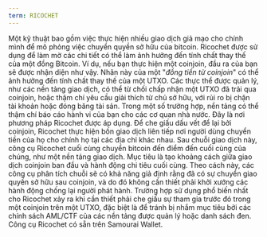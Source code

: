 ```yaml
---
term: RICOCHET
---
```


Một kỹ thuật bao gồm việc thực hiện nhiều giao dịch giả mạo cho chính mình để mô phỏng việc chuyển quyền sở hữu của bitcoin. Ricochet được sử dụng để làm mờ các chi tiết có thể làm ảnh hưởng đến tính chất thay thế của một đồng Bitcoin. Ví dụ, nếu bạn thực hiện một coinjoin, đầu ra của bạn sẽ được nhận diện như vậy. Nhãn này của một "_đồng tiền từ coinjoin_" có thể ảnh hưởng đến tính chất thay thế của một UTXO. Các thực thể được quản lý, như các nền tảng giao dịch, có thể từ chối chấp nhận một UTXO đã trải qua coinjoin, hoặc thậm chí yêu cầu giải thích từ chủ sở hữu, với rủi ro bị chặn tài khoản hoặc đóng băng tài sản. Trong một số trường hợp, nền tảng có thể thậm chí báo cáo hành vi của bạn cho các cơ quan nhà nước. Đây là nơi phương pháp Ricochet được áp dụng. Để che giấu dấu vết để lại bởi coinjoin, Ricochet thực hiện bốn giao dịch liên tiếp nơi người dùng chuyển tiền của họ cho chính họ tại các địa chỉ khác nhau. Sau chuỗi giao dịch này, công cụ Ricochet cuối cùng chuyển bitcoin đến điểm đến cuối cùng của chúng, như một nền tảng giao dịch. Mục tiêu là tạo khoảng cách giữa giao dịch coinjoin ban đầu và hành động chi tiêu cuối cùng. Theo cách này, các công cụ phân tích chuỗi sẽ có khả năng giả định rằng đã có sự chuyển giao quyền sở hữu sau coinjoin, và do đó không cần thiết phải khởi xướng các hành động chống lại người phát hành. Trường hợp sử dụng phổ biến nhất cho Ricochet xảy ra khi cần thiết phải che giấu sự tham gia trước đó trong một coinjoin trên một UTXO, đặc biệt là để tránh bị nhắm mục tiêu bởi các chính sách AML/CTF của các nền tảng được quản lý hoặc danh sách đen. Công cụ Ricochet có sẵn trên Samourai Wallet.